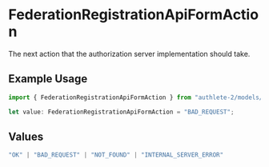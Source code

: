 # FederationRegistrationApiFormAction

The next action that the authorization server implementation should take.

## Example Usage

```typescript
import { FederationRegistrationApiFormAction } from "authlete-2/models/operations";

let value: FederationRegistrationApiFormAction = "BAD_REQUEST";
```

## Values

```typescript
"OK" | "BAD_REQUEST" | "NOT_FOUND" | "INTERNAL_SERVER_ERROR"
```